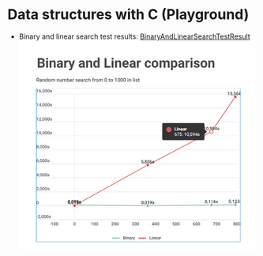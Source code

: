 # Data structures with C (Playground)

- Binary and linear search test results: [BinaryAndLinearSearchTestResult](https://github.com/devricardorocha/c-data-structures/blob/master/test/BinaryAndLinearSearchTestResult.md)
![Chart](https://github.com/devricardorocha/c-data-structures/blob/master/test/imgs/Captura%20de%20tela%202024-07-13%20094800.png)
